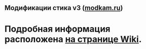 ## Модификации стика v3 ([modkam.ru](https://modkam.ru/?p=1112))
# Подробная информация расположена [на странице Wiki](https://github.com/egony/MODKAM-STICK-V3/wiki).

